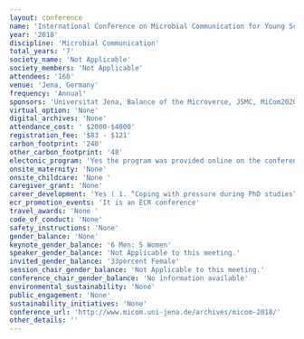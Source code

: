 ```yaml
---
layout: conference 
name: 'International Conference on Microbial Communication for Young Scientists (MiCom)'
year: '2018'
discipline: 'Microbial Communication'
total_years: '7'
society_name: 'Not Applicable'
society_members: 'Not Applicable'
attendees: '160'
venue: 'Jena, Germany'
frequency: 'Annual'
sponsors: 'Universitat Jena, Balance of the Microverse, JSMC, MiCom2020'
virtual_option: 'None'
digital_archives: 'None'
attendance_cost: ' $2000-$4000'
registration_fee: '$83 - $121'
carbon_footprint: '240'
other_carbon_footprint: '48'
electonic_program: 'Yes the program was provided online on the conference website.'
onsite_maternity: 'None'
onsite_childcare: 'None '
caregiver_grant: 'None'
career_development: 'Yes ( 1. “Coping with pressure during PhD studies” by Dr. Hendrik  Huthoff            2.“Statistical evaluation and analysis – How not to lie with your data” by Dr. Sascha Brunke           3.“Balancing scientific career and family life” by Prof. Dr. Miriam Agler-Rosenbaum and Dr. Matthew Agler            4. Iuliia Ferling, an elife ambassador, will give a workshop about good scientific practice and the reproducibility of research data – feel free to join.)'
ecr_promotion_events: 'It is an ECR conference'
travel_awards: 'None '
code_of_conduct: 'None'
safety_instructions: 'None'
gender_balance: 'None'
keynote_gender_balance: '6 Men: 5 Women'
speaker_gender_balance: 'Not Applicable to this meeting.'
invited_gender_balance: '33percent Female'
session_chair_gender_balance: 'Not Applicable to this meeting.'
conference_chair_gender_balance: 'No information available'
environmental_sustainability: 'None'
public_engagement: 'None'
sustainability_initiatives: 'None'
conference_url: 'http://www.micom.uni-jena.de/archives/micom-2018/'
other_details: ''
---
```

